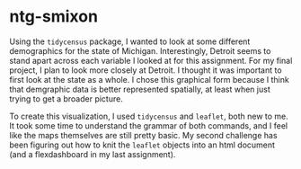 # ntg-smixon

Using the `tidycensus` package, I wanted to look at some different demographics for the state of Michigan. Interestingly, Detroit seems to stand apart across each variable I looked at for this assignment. For my final project, I plan to look more closely at Detroit. I thought it was important to first look at the state as a whole. 
I chose this graphical form because I think that demgraphic data is better represented spatially, at least when just trying to get a broader picture. 

To create this visualization, I used `tidycensus` and `leaflet`, both new to me. It took some time to understand the grammar of both commands, and I feel like the maps themselves are still pretty basic. My second challenge has been figuring out how to knit the `leaflet` objects into an html document (and a flexdashboard in my last assignment). 
